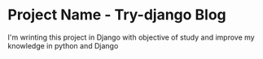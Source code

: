 # Project Name - Try-django Blog

I'm wrinting this project in Django with objective of study and improve my knowledge in python and Django

